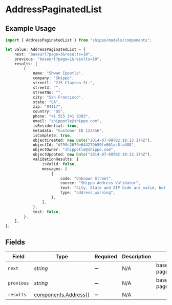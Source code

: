 # AddressPaginatedList

## Example Usage

```typescript
import { AddressPaginatedList } from "shippo/models/components";

let value: AddressPaginatedList = {
    next: "baseurl?page=3&results=10",
    previous: "baseurl?page=1&results=10",
    results: [
        {
            name: "Shwan Ippotle",
            company: "Shippo",
            street1: "215 Clayton St.",
            street3: "",
            streetNo: "",
            city: "San Francisco",
            state: "CA",
            zip: "94117",
            country: "US",
            phone: "+1 555 341 9393",
            email: "shippotle@shippo.com",
            isResidential: true,
            metadata: "Customer ID 123456",
            isComplete: true,
            objectCreated: new Date("2014-07-09T02:19:13.174Z"),
            objectId: "d799c2679e644279b59fe661ac8fa488",
            objectOwner: "shippotle@shippo.com",
            objectUpdated: new Date("2014-07-09T02:19:13.174Z"),
            validationResults: {
                isValid: false,
                messages: [
                    {
                        code: "Unknown Street",
                        source: "Shippo Address Validator",
                        text: "City, State and ZIP Code are valid, but street address is not a match.",
                        type: "address_warning",
                    },
                ],
            },
            test: false,
        },
    ],
};
```

## Fields

| Field                                                      | Type                                                       | Required                                                   | Description                                                | Example                                                    |
| ---------------------------------------------------------- | ---------------------------------------------------------- | ---------------------------------------------------------- | ---------------------------------------------------------- | ---------------------------------------------------------- |
| `next`                                                     | *string*                                                   | :heavy_minus_sign:                                         | N/A                                                        | baseurl?page=3&results=10                                  |
| `previous`                                                 | *string*                                                   | :heavy_minus_sign:                                         | N/A                                                        | baseurl?page=1&results=10                                  |
| `results`                                                  | [components.Address](../../models/components/address.md)[] | :heavy_minus_sign:                                         | N/A                                                        |                                                            |